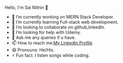 Hello, I'm Sai Nithin 👋

- 🔭 I’m currently working on MERN Stack Developer.
- 🌱 I’m currently learning Full-stack web development.
- 👯 I’m looking to collaborate on github,linkedIn.
- 🤔 I’m looking for help with Udemy.
- 💬 Ask me any queries if u have.
- 📫 How to reach me:[My LinkedIn Profile](https://www.linkedin.com/in/sai-nithin-6495801b9) 
- 😄 Pronouns: He/His.
- ⚡ Fun fact: I listen songs while coding. 

